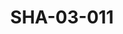 ---
pid: SHA-03-011
title: SHA-03-011
language: ar
collection: شرحبيل احمد
original_label: 
rights: شرحبيل احمد
location_of_original: شرحبيل احمد
photographer_or_studio: 
scanned_from: photograph 7.3 by 10.5
_date: 1963-1964
location: ملكال
description: احمد داوود ومحمدية في المطار
additional_notes: 
permission_display: 'yes'
on_server: 'no'
on_website: 'no'
permalink: "/archive/ar/sha-03-011.html"
layout: photo-page
---